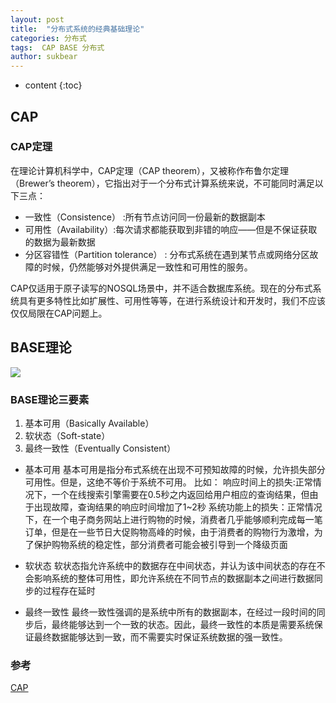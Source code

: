 ```yaml
---
layout: post
title:  "分布式系统的经典基础理论"
categories: 分布式
tags:  CAP BASE 分布式 
author: sukbear
---
```

* content
{:toc}
## CAP
### CAP定理
   在理论计算机科学中，CAP定理（CAP theorem），又被称作布鲁尔定理（Brewer’s theorem），它指出对于一个分布式计算系统来说，不可能同时满足以下三点：
   
   - 一致性（Consistence） :所有节点访问同一份最新的数据副本
   - 可用性（Availability）:每次请求都能获取到非错的响应——但是不保证获取的数据为最新数据
   - 分区容错性（Partition tolerance） : 分布式系统在遇到某节点或网络分区故障的时候，仍然能够对外提供满足一致性和可用性的服务。
   
   CAP仅适用于原子读写的NOSQL场景中，并不适合数据库系统。现在的分布式系统具有更多特性比如扩展性、可用性等等，在进行系统设计和开发时，我们不应该仅仅局限在CAP问题上。
## BASE理论
   ![](https://user-gold-cdn.xitu.io/2018/5/24/1639234237ec9805?w=791&h=466&f=png&s=55908)
### BASE理论三要素
1. 基本可用（Basically Available）
2. 软状态（Soft-state）
3. 最终一致性（Eventually Consistent）


- 基本可用
基本可用是指分布式系统在出现不可预知故障的时候，允许损失部分可用性。但是，这绝不等价于系统不可用。
比如：
响应时间上的损失:正常情况下，一个在线搜索引擎需要在0.5秒之内返回给用户相应的查询结果，但由于出现故障，查询结果的响应时间增加了1~2秒
系统功能上的损失：正常情况下，在一个电子商务网站上进行购物的时候，消费者几乎能够顺利完成每一笔订单，但是在一些节日大促购物高峰的时候，由于消费者的购物行为激增，为了保护购物系统的稳定性，部分消费者可能会被引导到一个降级页面
- 软状态
软状态指允许系统中的数据存在中间状态，并认为该中间状态的存在不会影响系统的整体可用性，即允许系统在不同节点的数据副本之间进行数据同步的过程存在延时

- 最终一致性
最终一致性强调的是系统中所有的数据副本，在经过一段时间的同步后，最终能够达到一个一致的状态。因此，最终一致性的本质是需要系统保证最终数据能够达到一致，而不需要实时保证系统数据的强一致性。

### 参考
[CAP](http://www.cnblogs.com/hxsyl/p/4381980.html)
